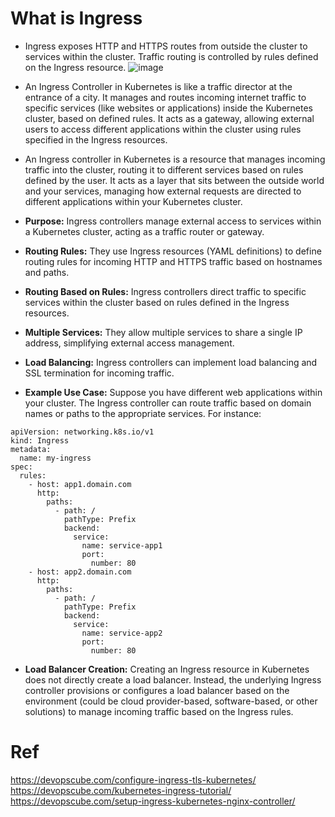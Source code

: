 # What is Ingress

* Ingress exposes HTTP and HTTPS routes from outside the cluster to services within the cluster. Traffic routing is controlled by rules defined on the Ingress resource.
![image](https://github.com/Chalapathidevops/devops/assets/145283206/4e4afd7e-3c44-4b0e-8e4c-301786297909)

* An Ingress Controller in Kubernetes is like a traffic director at the entrance of a city. It manages and routes incoming internet traffic to specific services (like websites or applications) inside the Kubernetes cluster, based on defined rules. It acts as a gateway, allowing external users to access different applications within the cluster using rules specified in the Ingress resources.
* An Ingress controller in Kubernetes is a resource that manages incoming traffic into the cluster, routing it to different services based on rules defined by the user. It acts as a layer that sits between the outside world and your services, managing how external requests are directed to different applications within your Kubernetes cluster.

* **Purpose:** Ingress controllers manage external access to services within a Kubernetes cluster, acting as a traffic router or gateway.
* **Routing Rules:** They use Ingress resources (YAML definitions) to define routing rules for incoming HTTP and HTTPS traffic based on hostnames and paths.
* **Routing Based on Rules:** Ingress controllers direct traffic to specific services within the cluster based on rules defined in the Ingress resources.
* **Multiple Services:** They allow multiple services to share a single IP address, simplifying external access management.
* **Load Balancing:** Ingress controllers can implement load balancing and SSL termination for incoming traffic.
* **Example Use Case:** Suppose you have different web applications within your cluster. The Ingress controller can route traffic based on domain names or paths to the appropriate services. For instance:

```
apiVersion: networking.k8s.io/v1
kind: Ingress
metadata:
  name: my-ingress
spec:
  rules:
    - host: app1.domain.com
      http:
        paths:
          - path: /
            pathType: Prefix
            backend:
              service:
                name: service-app1
                port:
                  number: 80
    - host: app2.domain.com
      http:
        paths:
          - path: /
            pathType: Prefix
            backend:
              service:
                name: service-app2
                port:
                  number: 80
```
* **Load Balancer Creation:** Creating an Ingress resource in Kubernetes does not directly create a load balancer. Instead, the underlying Ingress controller provisions or configures a load balancer based on the environment (could be cloud provider-based, software-based, or other solutions) to manage incoming traffic based on the Ingress rules.


# Ref
https://devopscube.com/configure-ingress-tls-kubernetes/
https://devopscube.com/kubernetes-ingress-tutorial/
https://devopscube.com/setup-ingress-kubernetes-nginx-controller/
